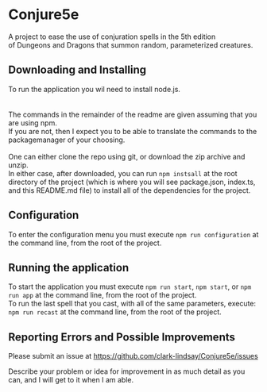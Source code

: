 # Conjure5e

A project to ease the use of conjuration spells in the 5th edition  
of Dungeons and Dragons that summon random, parameterized creatures.

## Downloading and Installing

To run the application you wil need to install node.js.  
<br><br>
The commands in the remainder of the readme are given assuming that you are using npm.  
If you are not, then I expect you to be able to translate the commands to the packagemanager of your choosing.
<br><br>
One can either clone the repo using git, or download the zip archive and unzip.  
In either case, after downloaded, you can run `npm instsall` at the root
directory of the project (which is where you will see package.json, index.ts, and this README.md file) to install all of the dependencies for the project.

## Configuration

To enter the configuration menu you must execute `npm run configuration` at the command line, from the root of the project.

## Running the application

To start the application you must execute `npm run start`, `npm start`, or `npm run app` at the command line, from the root of the project.
<br>
To run the last spell that you cast, with all of the same parameters, execute: `npm run recast` at the command line, from the root of the project.

## Reporting Errors and Possible Improvements

Please submit an issue at https://github.com/clark-lindsay/Conjure5e/issues

Describe your problem or idea for improvement in as much detail as you can, and I will get to it when I am able.
